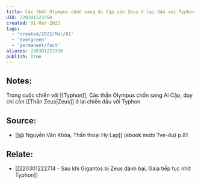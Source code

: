 ```yaml
---
title: Các thần Olympus chốn sang Ai Cập còn Zeus ở lại đấu với Typhon
UID: 220301223350
created: 01-Mar-2022
tags:
  - 'created/2022/Mar/01'
  - 'evergreen'
  - 'permanent/fact'
aliases: 220301223350
publish: True
---
```

## Notes:
Trong cuộc chiến với [[Typhon]], Các thần Olympus chốn sang Ai Cập, duy chỉ còn [[Thần Zeus|Zeus]] ở lại chiến đấu với Typhon

## Source:
- [[@ Nguyễn Văn Khỏa, Thần thoại Hy Lạp]] (ebook mobi Tve-4u) p.81

## Relate:
- [[220301222714 - Sau khi Gigantos bị Zeus đánh bại, Gaia tiếp tục nhờ Typhon]]